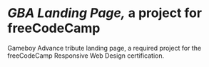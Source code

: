# _GBA Landing Page,_ a project for freeCodeCamp
Gameboy Advance tribute landing page, a required project for the freeCodeCamp Responsive Web Design certification.
